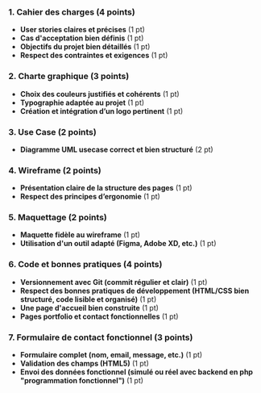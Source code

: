 ### **1. Cahier des charges (4 points)**  
- **User stories claires et précises** (1 pt)  
- **Cas d'acceptation bien définis** (1 pt)  
- **Objectifs du projet bien détaillés** (1 pt)  
- **Respect des contraintes et exigences** (1 pt)  

### **2. Charte graphique (3 points)**  
- **Choix des couleurs justifiés et cohérents** (1 pt)  
- **Typographie adaptée au projet** (1 pt)  
- **Création et intégration d’un logo pertinent** (1 pt)  

### **3. Use Case (2 points)**  
- **Diagramme UML usecase correct et bien structuré** (2 pt)

### **4. Wireframe (2 points)**  
- **Présentation claire de la structure des pages** (1 pt)  
- **Respect des principes d’ergonomie** (1 pt)  

### **5. Maquettage (2 points)**  
- **Maquette fidèle au wireframe** (1 pt)  
- **Utilisation d'un outil adapté (Figma, Adobe XD, etc.)** (1 pt)  

### **6. Code et bonnes pratiques (4 points)**  
- **Versionnement avec Git (commit régulier et clair)** (1 pt)  
- **Respect des bonnes pratiques de développement (HTML/CSS bien structuré, code lisible et organisé)** (1 pt)  
- **Une page d'accueil bien construite** (1 pt)  
- **Pages portfolio et contact fonctionnelles** (1 pt)  

### **7. Formulaire de contact fonctionnel (3 points)**  
- **Formulaire complet (nom, email, message, etc.)** (1 pt)  
- **Validation des champs (HTML5)** (1 pt)  
- **Envoi des données fonctionnel (simulé ou réel avec backend en php "programmation fonctionnel")** (1 pt)  

